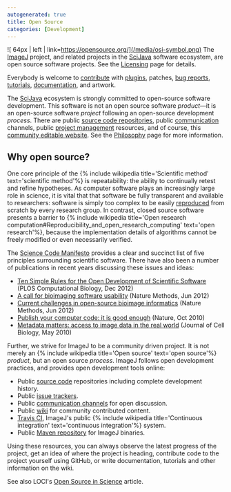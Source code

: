 ```yaml
---
autogenerated: true
title: Open Source
categories: [Development]
---
```


![ 64px \| left \| link=https://opensource.org/](/media/osi-symbol.png) The [ImageJ](/about) project, and related projects in the [SciJava](SciJava) software ecosystem, are open source software projects. See the [Licensing](/licensing) page for details.

Everybody is welcome to [contribute](/about/contributing) with [plugins](/plugins), patches, [bug reports](/help/report-a-bug), [tutorials](/tutorials), [documentation](/learn), and artwork.

The [SciJava](SciJava) ecosystem is strongly committed to open-source software development. This software is not an open source software *product*—it is an open-source software *project* following an open-source development *process*. There are public [source code repositories](/develop/source), public [communication](/help/communication) channels, public [project management](/develop/project-management) resources, and of course, this [community editable website](/help/editing). See the [Philosophy](/develop/philosophy) page for more information.

## Why open source?

One core principle of the {% include wikipedia title='Scientific method' text='scientific method'%} is repeatability: the ability to continually retest and refine hypotheses. As computer software plays an increasingly large role in science, it is vital that that software be fully transparent and available to researchers: software is simply too complex to be easily [reproduced](/develop/architecture#reproducible-builds) from scratch by every research group. In contrast, closed source software presents a barrier to {% include wikipedia title='Open research computation#Reproducibility_and_open_research_computing' text='open research'%}, because the implementation details of algorithms cannot be freely modified or even necessarily verified.

The [Science Code Manifesto](http://sciencecodemanifesto.org/discussion) provides a clear and succinct list of five principles surrounding scientific software. There have also been a number of publications in recent years discussing these issues and ideas:

-   [Ten Simple Rules for the Open Development of Scientific Software](http://www.ploscompbiol.org/article/info:doi/10.1371/journal.pcbi.1002802) (PLOS Computational Biology, Dec 2012)
-   [A call for bioimaging software usability](http://www.nature.com/nmeth/journal/v9/n7/full/nmeth.2073.html) (Nature Methods, Jun 2012)
-   [Current challenges in open-source bioimage informatics](http://www.nature.com/nmeth/journal/v9/n7/full/nmeth.2082.html) (Nature Methods, Jun 2012)
-   [Publish your computer code: it is good enough](http://www.nature.com/news/2010/101013/full/467753a.html) (Nature, Oct 2010)
-   [Metadata matters: access to image data in the real world](http://jcb.rupress.org/content/189/5/777.full) (Journal of Cell Biology, May 2010)

Further, we strive for ImageJ to be a community driven project. It is not merely an {% include wikipedia title='Open source' text='open source'%} *product*, but an open source *process*. ImageJ follows open development practices, and provides open development tools online:

-   Public [source code](/develop/source) repositories including complete development history.
-   Public [issue trackers](//develop/project-management#issue-tracking).
-   Public [communication channels](/help/communication) for open discussion.
-   Public [wiki](/) for community contributed content.
-   [Travis CI](/develop/travis), ImageJ's public {% include wikipedia title='Continuous integration' text='continuous integration'%} system.
-   Public [Maven repository](//develop/project-management#maven) for ImageJ binaries.

Using these resources, you can always observe the latest progress of the project, get an idea of where the project is heading, contribute code to the project yourself using GitHub, or write documentation, tutorials and other information on the wiki.

See also LOCI's [Open Source in Science](http://loci.wisc.edu/software/oss) article.
